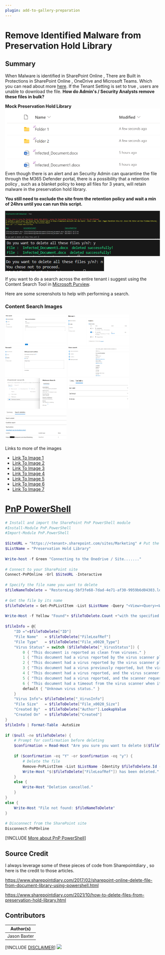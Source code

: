 ```yaml
---
plugin: add-to-gallery-preparation
---
```


# Remove Identified Malware from Preservation Hold Library

## Summary

When Malware is identified in SharePoint Online , There are Built in Protections in SharePoint Online , OneDrive and Microsoft Teams. Which you can read about more [here](https://learn.microsoft.com/en-us/microsoft-365/security/office-365-security/anti-malware-protection-for-spo-odfb-teams-about?view=o365-worldwide). If the Tenant Setting is set to true , users are unable to download the file. **How do Admin's / Security Analysts remove these files in bulk?**

**Mock Preservation Hold Library**
![Example Screenshot](assets/MalwareDetected.png)
Even though there is an alert and an Security Admin can quarantine the file through the M365 Defender portal, there is a possibility that a retention policy , such as a blanket policy to keep all files for 3 years, will retain malware in the preservation hold library.

**You still need to exclude the site from the retention policy and wait a min of 24hrs until you can run this script.**

![Example Screenshot](assets/example.png)
![Example Screenshot](assets/Confirm.png)
![Example Screenshot](assets/Decline.png)

If you want to do a search across the entire tenant i suggest using the Content Search Tool in [Microsoft Purview](https://compliance.microsoft.com/contentsearchv2).

Here are some screenshots to help with performing a search.
### Content Search Images
<img src="assets/ContentSearch1.png" width="200" height="100">
<img src="assets/ContentSearch2.png" width="200" height="100">
<img src="assets/ContentSearch3.png" width="200" height="100">
<img src="assets/ContentSearch4.png" width="200" height="100">
<img src="assets/ContentSearch5.png" width="200" height="100">
<img src="assets/ContentSearch6.png" width="200" height="100">
<img src="assets/ContentSearch7.png" width="200" height="100">

Links to more of the images

* [Link To Image 1 ](assets/ContentSearch1.png)
* [Link To Image 2 ](assets/ContentSearch2.png)
* [Link To Image 3 ](assets/ContentSearch3.png)
* [Link To Image 4 ](assets/ContentSearch4.png)
* [Link To Image 5 ](assets/ContentSearch5.png)
* [Link To Image 6 ](assets/ContentSearch6.png)
* [Link To Image 7 ](assets/ContentSearch7.png)

# [PnP PowerShell](#tab/pnpps)

```powershell
# Install and import the SharePoint PnP PowerShell module
#Install-Module PnP.PowerShell
#Import-Module PnP.PowerShell

$SiteURL = "https://<tenant>.sharepoint.com/sites/Marketing" # Put the affected Site or Onedrive URL
$ListName = "Preservation Hold Library"

Write-host -f Green "Connecting to the Onedrive / Site......."

# Connect to your SharePoint site
Connect-PnPOnline -Url $SiteURL -Interactive

# Specify the file name you want to delete
$fileNameToDelete = "RestoreLog-5bf3fe68-7dad-4e71-af30-9959b6d04303.log"

# Get the file by its name
$fileToDelete = Get-PnPListItem -List $ListName -Query "<View><Query><Where><Eq><FieldRef Name='FileLeafRef'/><Value Type='Text'>$fileNameToDelete</Value></Eq></Where></Query></View>"

Write-Host -f Yellow "Found"+ $fileToDelete.Count +"with the specified filename"

$fileInfo = @{
    "ID ="=$fileToDelete["ID"]
    "File Name"   = $fileToDelete["FileLeafRef"]
    "File Type"   = $fileToDelete["File_x0020_Type"]
    "Virus Status" = switch ($fileToDelete["_VirusStatus"]) {
        0 { "This document is reported as clean from viruses." }
        1 { "This document had a virus reported by the virus scanner plug-in." }
        2 { "This document had a virus reported by the virus scanner plug-in, which the scanner determines that it can remove." }
        3 { "This document had a virus previously reported, but the virus scanner determines that it successfully removed it." }
        4 { "This document had a virus reported, and the virus scanner attempted to clean it but failed." }
        5 { "This document had a virus reported, and the scanner requested that the document be deleted." }
        6 { "This document had a timeout from the virus scanner when it was last processed." }
        default { "Unknown virus status." }
    }
    "Virus Info"= $fileToDelete["_VirusInfo"]
    "File Size"   = $fileToDelete["File_x0020_Size"]
    "Created By"  = $fileToDelete["Author"].LookupValue
    "Created On"  = $fileToDelete["Created"]
}
$fileInfo | Format-Table -AutoSize

if ($null -ne $fileToDelete) {
    # Prompt for confirmation before deleting
    $confirmation = Read-Host "Are you sure you want to delete $($fileToDelete["FileLeafRef"])? (Y/N)"
    
    if ($confirmation -eq "Y" -or $confirmation -eq "y") {
        # Delete the file
        Remove-PnPListItem -List $ListName -Identity $fileToDelete.Id -Force
        Write-Host "$($fileToDelete["FileLeafRef"]) has been deleted."
    }
    else {
        Write-Host "Deletion cancelled."
    }
}
else {
    Write-Host "File not found: $fileNameToDelete"
}

# Disconnect from the SharePoint site
Disconnect-PnPOnline

```
[!INCLUDE [More about PnP PowerShell](../../docfx/includes/MORE-PNPPS.md)]


## Source Credit

I always leverage some of these pieces of code from Sharepointdiary , so here is the credit to those articles.

https://www.sharepointdiary.com/2017/02/sharepoint-online-delete-file-from-document-library-using-powershell.html

https://www.sharepointdiary.com/2021/10/how-to-delete-files-from-preservation-hold-library.html


## Contributors

| Author(s) |
|-----------|
| Jason Baxter|


[!INCLUDE [DISCLAIMER](../../docfx/includes/DISCLAIMER.md)]
<img src="https://m365-visitor-stats.azurewebsites.net/script-samples/scripts/template-script-submission" aria-hidden="true" />